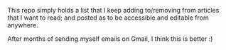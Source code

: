 This repo simply holds a list that I keep adding to/removing from articles that I want to read; and posted as to be accessible and editable from anywhere.

After months of sending myself emails on Gmail, I think this is better :)
